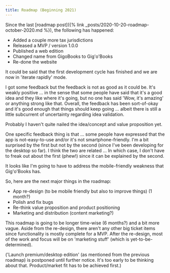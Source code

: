 ```yaml
---
title: Roadmap (Beginning 2021)
---
```


Since the last [roadmap post]({% link _posts/2020-10-20-roadmap-october-2020.md %}), the following has happened:

* Added a couple more tax jurisdictions
* Released a MVP / version 1.0.0
* Published a web edition
* Changed name from GigoBooks to Gig'o'Books
* Re-done the website

It could be said that the first development cycle has finished and we are now in 'iterate rapidly' mode.

<!--break-->

I got some feedback but the feedback is not as good as it could be. It's weakly positive ... in the sense that some people have said that it's a good idea and they like where it's going, but no one has said 'Wow, it's amazing' or anything strong like that. Overall, the feedback has been sort-of-okay and it's good enough that things should keep going ... albeit there is still a little subcurrent of uncertainty regarding idea validation.

Probably I haven't quite nailed the idea/concept and value proposition yet.

One specific feedback thing is that ... some people have expressed that the app is not-easy-to-use and/or it's not smartphone-friendly. I'm a bit surprised by the first but not by the second (since I've been developing for the desktop so far). I think the two are related ... In which case, I don't have to freak out about the first (phew!) since it can be explained by the second.

It looks like I'm going to have to address the mobile-friendly weakness that Gig'o'Books has.

So, here are the next major things in the roadmap:

* App re-design (to be mobile friendly but also to improve things) (1 month?)
* Polish and fix bugs
* Re-think value proposition and product positioning
* Marketing and distribution (content marketing?)

This roadmap is going to be longer time-wise (6 months?) and a bit more vague. Aside from the re-design, there aren't any other big ticket items since functionality is mostly complete for a MVP. After the re-design, most of the work and focus will be on 'marketing stuff' (which is yet-to-be-determined).

('Launch premium/desktop edition' (as mentioned from the previous roadmap) is postponed until further notice. It's too early to be thinking about that. Product/market fit has to be achieved first.)
